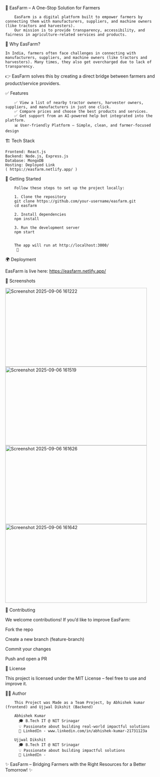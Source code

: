 🌱 EasFarm – A One-Stop Solution for Farmers

        EasFarm is a digital platform built to empower farmers by connecting them with manufacturers, suppliers, and machine owners (like tractors and harvesters).
        Our mission is to provide transparency, accessibility, and fairness in agriculture-related services and products.

🚜 Why EasFarm?

    In India, farmers often face challenges in connecting with manufacturers, suppliers, and machine owners (like tractors and harvesters). Many times, they also get overcharged due to lack of transparency.



👉 EasFarm solves this by creating a direct bridge between farmers and product/service providers.


✅ Features

        ✅ View a list of nearby tractor owners, harvester owners, suppliers, and manufacturers in just one click.
        ✅ Compare prices and choose the best products and services.
        ✅ Get support from an AI-powered help bot integrated into the platform.
        📊 User-friendly Platform – Simple, clean, and farmer-focused design       

🏗️ Tech Stack

    Frontend: React.js
    Backend: Node.js, Express.js
    Database: MongoDB
    Hosting: Deployed Link
    ( https://easfarm.netlify.app/ )


🚀 Getting Started

        Follow these steps to set up the project locally:
        
        1. Clone the repository
        git clone https://github.com/your-username/easfarm.git
        cd easfarm
        
        2. Install dependencies
        npm install
        
        3. Run the development server
        npm start
        
        
        The app will run at http://localhost:3000/
         🎉
        
  🌍 Deployment
  
  EasFarm is live here: https://easfarm.netlify.app/
  
  📸 Screenshots
  

<img width="450" height="250" alt="Screenshot 2025-09-06 161222" src="https://github.com/user-attachments/assets/3d265a52-b169-49c8-a5d6-bee3d876b50f" />
<img width="450" height="250" alt="Screenshot 2025-09-06 161519" src="https://github.com/user-attachments/assets/f740f38c-9421-4d06-bfc0-6caebdfa211c" />
<img width="450" height="250" alt="Screenshot 2025-09-06 161626" src="https://github.com/user-attachments/assets/5562ccf4-76ed-4296-a5da-15f91384c939" /> 
<img width="450" height="250" alt="Screenshot 2025-09-06 161642" src="https://github.com/user-attachments/assets/6a10945a-c0e1-47a6-a001-c841b2427474" />

  
  🤝 Contributing
  
  We welcome contributions! If you’d like to improve EasFarm:
  
  Fork the repo
  
  Create a new branch (feature-branch)
  
  Commit your changes
  
  Push and open a PR

📜 License

This project is licensed under the MIT License – feel free to use and improve it.

👨‍💻 Author

        This Project was Made as a Team Project, by Abhishek kumar (frontend) and Ujjwal Dikshit (Backend)
        
        Abhishek Kumar
          🎓 B.Tech IT @ NIT Srinagar
          💡 Passionate about building real-world impactful solutions
          🔗 LinkedIn - www.linkedin.com/in/abhishek-kumar-21731123a
        
        Ujjwal Dikshit
          🎓 B.Tech IT @ NIT Srinagar
          💡 Passionate about building impactful solutions
          🔗 LinkedIn - 

✨ EasFarm – Bridging Farmers with the Right Resources for a Better Tomorrow! ✨







